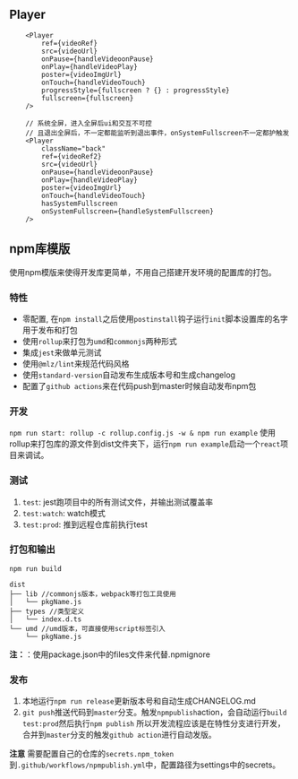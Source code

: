 ## Player
```tsx
    <Player
        ref={videoRef}
        src={videoUrl}
        onPause={handleVideoonPause}
        onPlay={handleVideoPlay}
        poster={videoImgUrl}
        onTouch={handleVideoTouch}
        progressStyle={fullscreen ? {} : progressStyle}
        fullscreen={fullscreen}
    />
```
```tsx
    // 系统全屏，进入全屏后ui和交互不可控
    // 且退出全屏后，不一定都能监听到退出事件，onSystemFullscreen不一定都护触发
    <Player
        className="back"
        ref={videoRef2}
        src={videoUrl}
        onPause={handleVideoonPause}
        onPlay={handleVideoPlay}
        poster={videoImgUrl}
        onTouch={handleVideoTouch}
        hasSystemFullscreen
        onSystemFullscreen={handleSystemFullscreen}
    />    
```


## npm库模版
使用npm模版来使得开发库更简单，不用自己搭建开发环境的配置库的打包。

### 特性
- 零配置, 在`npm install`之后使用`postinstall`钩子运行`init`脚本设置库的名字用于发布和打包
- 使用`rollup`来打包为`umd`和`commonjs`两种形式
- 集成`jest`来做单元测试
- 使用`@mlz/lint`来规范代码风格
- 使用`standard-version`自动发布生成版本号和生成changelog
- 配置了`github actions`来在代码push到master时候自动发布npm包

### 开发
`npm run start: rollup -c rollup.config.js -w & npm run example`
使用rollup来打包库的源文件到dist文件夹下，运行`npm run example`启动一个`react`项目来调试。

### 测试
1. `test`: jest跑项目中的所有测试文件，并输出测试覆盖率
2. `test:watch`: watch模式
3. `test:prod`: 推到远程仓库前执行test


### 打包和输出
`npm run build`
```
dist
├── lib //commonjs版本，webpack等打包工具使用
│   └── pkgName.js
├── types //类型定义
│   └── index.d.ts
└── umd //umd版本，可直接使用script标签引入
    └── pkgName.js
```
**注：**：使用package.json中的files文件来代替.npmignore

### 发布
1. 本地运行`npm run release`更新版本号和自动生成CHANGELOG.md
2. `git push`推送代码到`master`分支。触发`npmpublish`action，会自动运行`build test:prod`然后执行`npm publish`
所以开发流程应该是在特性分支进行开发，合并到`master`分支的触发`github action`进行自动发版。

**注意** 需要配置自己的仓库的`secrets.npm_token`到`.github/workflows/npmpublish.yml`中，配置路径为settings中的secrets。




